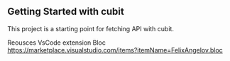 
## Getting Started with cubit

This project is a starting point for fetching API with cubit.

Reousces  VsCode extension Bloc https://marketplace.visualstudio.com/items?itemName=FelixAngelov.bloc


